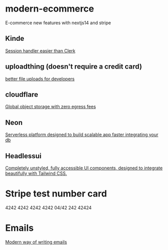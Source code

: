 # modern-ecommerce
E-commerce new features with nextjs14 and stripe

## Kinde
[Session handler easier than Clerk](https://kinde.com/)

## uploadthing (doesn't require a credit card)
[better file uploads for developers](https://uploadthing.com/)

## cloudflare
[Global object storage with zero egress fees](https://www.cloudflare.com/es-es/developer-platform/r2/)

## Neon
[Serverless platform designed to build scalable app faster integrating your db ](https://neon.tech)

## Headlessui
[Completely unstyled, fully accessible UI components, designed to integrate beautifully with Tailwind CSS.](https://headlessui.com/)

# Stripe test number card
4242 4242 4242 4242 04/42 242 42424

# Emails
[Modern way of writing emails](react.email)